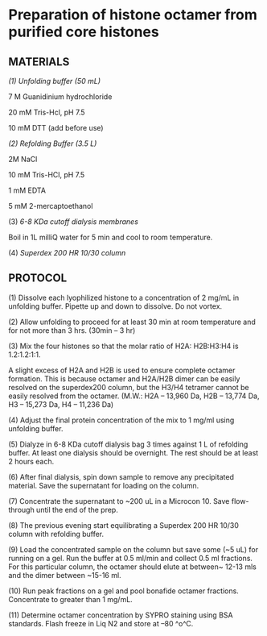 Preparation of histone octamer from purified core histones
==========================================================

MATERIALS
---------

*(1) Unfolding buffer (50 mL)*

7 M Guanidinium hydrochloride

20 mM Tris-Hcl, pH 7.5

10 mM DTT (add before use)

*(2) Refolding Buffer (3.5 L)*

2M NaCl

10 mM Tris-HCl, pH 7.5

1 mM EDTA

5 mM 2-mercaptoethanol

\(3) *6-8 KDa cutoff dialysis membranes*

Boil in 1L milliQ water for 5 min and cool to room temperature.

\(4) *Superdex 200 HR 10/30 column*

PROTOCOL
--------

\(1) Dissolve each lyophilized histone to a concentration of 2 mg/mL in
unfolding buffer. Pipette up and down to dissolve. Do not vortex.

\(2) Allow unfolding to proceed for at least 30 min at room temperature
and for not more than 3 hrs. (30min – 3 hr)

\(3) Mix the four histones so that the molar ratio of H2A: H2B:H3:H4 is
1.2:1.2:1:1.

A slight excess of H2A and H2B is used to ensure complete octamer
formation. This is because octamer and H2A/H2B dimer can be easily
resolved on the superdex200 column, but the H3/H4 tetramer cannot be
easily resolved from the octamer. (M.W.: H2A – 13,960 Da, H2B – 13,774
Da, H3 – 15,273 Da, H4 – 11,236 Da)

\(4) Adjust the final protein concentration of the mix to 1 mg/ml using
unfolding buffer.

\(5) Dialyze in 6-8 KDa cutoff dialysis bag 3 times against 1 L of
refolding buffer. At least one dialysis should be overnight. The rest
should be at least 2 hours each.

\(6) After final dialysis, spin down sample to remove any precipitated
material. Save the supernatant for loading on the column.

\(7) Concentrate the supernatant to \~200 uL in a Microcon 10. Save
flow-through until the end of the prep.

\(8) The previous evening start equilibrating a Superdex 200 HR 10/30
column with refolding buffer.

\(9) Load the concentrated sample on the column but save some (\~5 uL)
for running on a gel. Run the buffer at 0.5 ml/min and collect 0.5 ml
fractions. For this particular column, the octamer should elute at
between\~ 12-13 mls and the dimer between \~15-16 ml.

\(10) Run peak fractions on a gel and pool bonafide octamer fractions.
Concentrate to greater than 1 mg/mL.

\(11) Determine octamer concentration by SYPRO staining using BSA
standards. Flash freeze in Liq N2 and store at –80 ^o^C.
